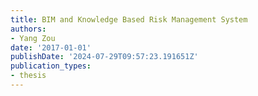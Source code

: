 ```yaml
---
title: BIM and Knowledge Based Risk Management System
authors:
- Yang Zou
date: '2017-01-01'
publishDate: '2024-07-29T09:57:23.191651Z'
publication_types:
- thesis
---
```

